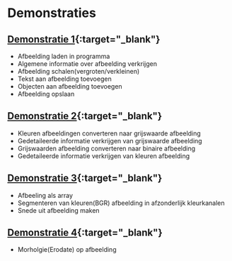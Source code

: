 # Demonstraties

## [Demonstratie 1](https://colab.research.google.com/drive/1UII_VojS0UjPJk-TtpBFxn5DTlQiJWpA?usp=sharing){:target="_blank"}
* Afbeelding laden in programma
* Algemene informatie over afbeelding verkrijgen
* Afbeelding schalen(vergroten/verkleinen)
* Tekst aan afbeelding toevoegen
* Objecten aan afbeelding toevoegen
* Afbeelding opslaan

## [Demonstratie 2](https://colab.research.google.com/drive/1sCBeuOWdMOEwy5xV0gA34hddgseYQ-kW?usp=sharing){:target="_blank"}
* Kleuren afbeeldingen converteren naar grijswaarde afbeelding
* Gedetaileerde informatie verkrijgen van grijswaarde afbeelding
* Grijswaarden afbeelding converteren naar binaire afbeelding
* Gedetaileerde informatie verkrijgen van kleuren afbeelding

## [Demonstratie 3](https://colab.research.google.com/drive/12-VsUq32-9pgv6YyZ5OiO8-kv7rpryTY?usp=sharing){:target="_blank"}
* Afbeeling als array
* Segmenteren van kleuren(BGR) afbeelding in afzonderlijk kleurkanalen
* Snede uit afbeelding maken

## [Demonstratie 4](https://colab.research.google.com/drive/1hnUeZcgkJVfAUhmS8INpDgfn6fszCP_Q?usp=sharing){:target="_blank"}
* Morholgie(Erodate) op afbeelding